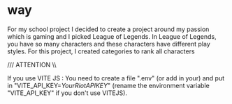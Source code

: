 # way

For my school project I decided to create a project around my passion which is gaming and I picked League of Legends.
In League of Legends, you have so many characters and these characters have different play styles. For this project, I created categories to rank all characters





/// ATTENTION \\\

If you use VITE JS : 
You need to create a file ".env" (or add in your) and put in "VITE_API_KEY=*YourRiotAPIKEY*" (rename the environment variable "VITE_API_KEY" if you don't use VITEJS).

